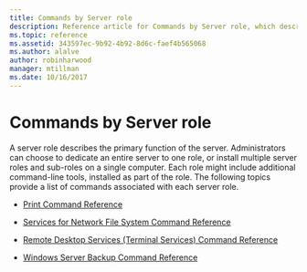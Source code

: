 ```yaml
---
title: Commands by Server role
description: Reference article for Commands by Server role, which describes the primary function of the server.
ms.topic: reference
ms.assetid: 343597ec-9b92-4b92-8d6c-faef4b565068
ms.author: alalve
author: robinharwood
manager: mtillman
ms.date: 10/16/2017
---
```

# Commands by Server role



A server role describes the primary function of the server. Administrators can choose to dedicate an entire server to one role, or install multiple server roles and sub-roles on a single computer. Each role might include additional command-line tools, installed as part of the role. The following topics provide a list of commands associated with each server role.

- [Print Command Reference](print-command-reference.md)

- [Services for Network File System Command Reference](services-for-network-file-system-command-reference.md)

- [Remote Desktop Services (Terminal Services) Command Reference](remote-desktop-services-terminal-services-command-reference.md)

- [Windows Server Backup Command Reference](windows-server-backup-command-reference.md)
